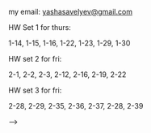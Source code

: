 my email: yashasavelyev@gmail.com 

HW Set 1 for thurs:

1-14, 1-15, 1-16, 1-22, 1-23, 1-29, 1-30
 
HW set 2 for fri:

2-1, 2-2, 2-3, 2-12, 2-16, 2-19, 2-22  

HW set 3 for fri:

2-28, 2-29, 2-35, 2-36, 2-37, 2-28, 2-39


<!--  -->
<!-- HW Set 2 for thur -->
<!--  -->
<!-- 2-17: a,b, c, 2-19, 2-22, 2-23, 2-28, 2-29 -->
<!--  -->
<!-- HW set 3 for wed -->
<!--  -->
<!-- Show that the special case of inverse function theorem for an $f$ with $f' (a) = id$, implies the general case.   -->
<!-- 2-40, 2-41, 2-36, 2-37, 2-38   -->
<!--  -->
<!-- Hw 4 for wed -->
<!--  -->
<!-- 3-7, 3-8, 3-10, 3-14 -->
<!--  -->
<!-- hw 5 wed -->
<!--  -->
<!-- 3.16, 3.22, 3-23, 3-26, 3-28, 3-36 -->
<!--  -->
<!-- hw 6 wed -->
<!--  -->
<!-- 3-37, 3-41 -->
<!--  -->
<!-- hw 7 same wed -->
<!--  -->
<!-- 4-1, 4-2, 4-3 -->
<!--  -->
<!-- Hw 8 for thurs -->
<!--  -->
<!-- 4-13, 4-14, 4-19 -->
<!--  -->
<!-- HW 9 for thurs -->
<!--  -->
<!-- 4-23, 4-24, 4-25, 4-26, 4-27 -->
<!-- 1) Prove that an infinite subset of a countably infinite set is countably infinite. -->
<!-- 1.1:  2, 3, 4, 5, 6a, 10 -->
<!--  -->
<!-- HW Set 2 for tue -->
<!--  -->
<!-- 1) Prove that a bounded sequence has a convergent subsequence. -->
<!--  -->
<!-- 1.2: 14, 17, 20   -->
<!-- 1.3: 26, 31   -->
<!-- 1.4: 34, 41, 42, 43   -->
<!--  -->
<!-- HW Set 3 for tue -->
<!--  -->
<!-- 2.1: 3, 5   -->
<!-- 2.2: 10, 11, 14   -->
<!-- 2.3: 18   -->
<!-- 2.4: 24, 25, 26   -->
<!-- 3.1: 1, 8   -->
<!-- 3.2: 12   -->
<!-- <!-- 3.3 19, 20, 25, 38, 40 --> -->
<!--  -->
<!-- HW set 4 for fri -->
<!--  -->
<!-- 3.3: 19, 24, 30, 36, 39 -->
<!--  -->
<!-- set 5 for fri -->
<!--  -->
<!-- 3.4: 41 -->
<!-- 4.1: 1, 3 -->
<!-- 4.2: 11, 14, -->
<!-- 4.3: 16, 28, 30 -->
<!--  -->
<!-- set 6 for fri -->
<!--  -->
<!-- 4.4: 37   -->
<!-- 5.1: 1, 3, 5   -->
<!-- 5.2: 6, 7, 9   -->
<!-- 5.3: 12    -->
<!-- 5.5: 18   -->
<!-- 5.6: 28   -->
<!-- 5.7: 33 -->
<!--  -->
<!-- set 7 for fri -->
<!--  -->
<!-- 6.1: 1, 2   -->
<!-- 6.2: 14, 15, 16   -->
<!-- 6.3: 18, 19, 21   -->
<!-- 6.4: 29   -->
<!--  -->
<!-- set 8 for next tue -->
<!--  -->
<!-- 6.5: 32, 34, 36 -->
